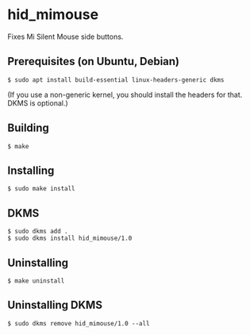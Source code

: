 # hid_mimouse
Fixes Mi Silent Mouse side buttons.
## Prerequisites (on Ubuntu, Debian)
    $ sudo apt install build-essential linux-headers-generic dkms
(If you use a non-generic kernel, you should install the headers for that. DKMS is optional.)
## Building
    $ make
## Installing
    $ sudo make install
## DKMS
    $ sudo dkms add .
    $ sudo dkms install hid_mimouse/1.0
## Uninstalling
    $ make uninstall
## Uninstalling DKMS
    $ sudo dkms remove hid_mimouse/1.0 --all
